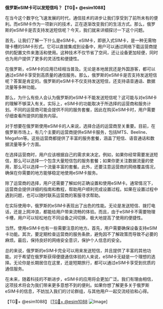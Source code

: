 **俄罗斯eSIM卡可以发短信吗？【TG💪+ @esim1088】**

在当今这个数字化飞速发展的时代，通信技术的进步让我们享受到了前所未有的便利。而eSIM卡作为一项新兴的技术，正在逐渐改变我们的生活方式。那么，俄罗斯的eSIM卡是否支持发送短信呢？今天，我们就来详细探讨一下这个问题。

首先，让我们了解一下什么是eSIM卡。eSIM卡，即嵌入式SIM卡，是一种无需物理卡槽的SIM卡形式。它可以直接集成到设备中，用户可以通过网络下载运营商提供的配置文件来激活和使用。这种技术不仅节省了空间，还让设备更加轻便，同时也为用户提供了更多的灵活性和便捷性。

在俄罗斯，eSIM卡的应用已经相当普及。无论是本地居民还是外国游客，都可以通过eSIM卡享受到高质量的通信服务。那么，俄罗斯的eSIM卡是否支持发送短信呢？答案是肯定的。俄罗斯的eSIM卡不仅支持发送短信，还支持语音通话、数据流量等多种功能。

那么，为什么有些人会认为俄罗斯的eSIM卡不能发送短信呢？这可能与对eSIM卡的理解不够深入有关。实际上，eSIM卡的功能取决于所选择的运营商和服务计划。不同的运营商可能会提供不同的服务套餐，因此在购买eSIM卡时，用户需要仔细查看所提供的服务内容。

对于想要在俄罗斯使用eSIM卡的人来说，选择合适的运营商至关重要。目前，在俄罗斯市场上，有几个主要的运营商提供eSIM卡服务，包括MTS、Beeline、Megafon等。这些运营商都提供了丰富的服务套餐，涵盖了短信、语音通话和数据流量等多个方面。

在选择运营商时，用户应该根据自己的需求来决定。例如，如果你经常需要发送短信，那么可以选择一个包含大量短信包的服务套餐；如果你更关注数据流量的使用，那么可以选择一个流量丰富的套餐。此外，还要注意运营商的网络覆盖情况，确保在你需要的地方能够稳定地使用eSIM卡服务。

除了运营商的选择，用户还需要了解如何正确设置和使用eSIM卡。通常情况下，运营商会提供详细的指南和教程，帮助用户顺利完成设置过程。如果在设置过程中遇到问题，也可以随时联系运营商的客服寻求帮助。

在实际使用中，俄罗斯的eSIM卡表现出了出色的性能。无论是发送短信、拨打电话，还是上网冲浪，都能给用户带来流畅的体验。而且，由于eSIM卡不需要物理卡槽，用户可以轻松地在不同设备之间切换，极大地提高了使用的便捷性。

当然，使用eSIM卡也有一些需要注意的地方。首先，用户需要确保设备支持eSIM卡功能。其次，要定期检查运营商的服务条款，避免因不了解政策而导致不必要的麻烦。最后，保持良好的网络安全意识，保护个人信息的安全。

总的来说，俄罗斯的eSIM卡完全可以用来发送短信，并且提供了丰富的其他功能。对于希望在俄罗斯获得便捷通信体验的人来说，eSIM卡无疑是一个理想的选择。无论你是长期居住在这里，还是短期旅行，都可以通过eSIM卡享受到优质的通信服务。

在未来，随着科技的不断进步，eSIM卡的应用将会更加广泛。我们有理由相信，这项技术将会为我们带来更多意想不到的便利。如果你想了解更多关于俄罗斯eSIM卡的信息，不妨加入我们的讨论群组，与其他用户一起交流经验和心得。

【TG💪+ @esim1088】 [[TG💪+ @esim1088](https://t.me/s/esim1088) ![Image](https://i.postimg.cc/4NQfJmqS/Snipaste-2025-05-13-00-14-12.png)]